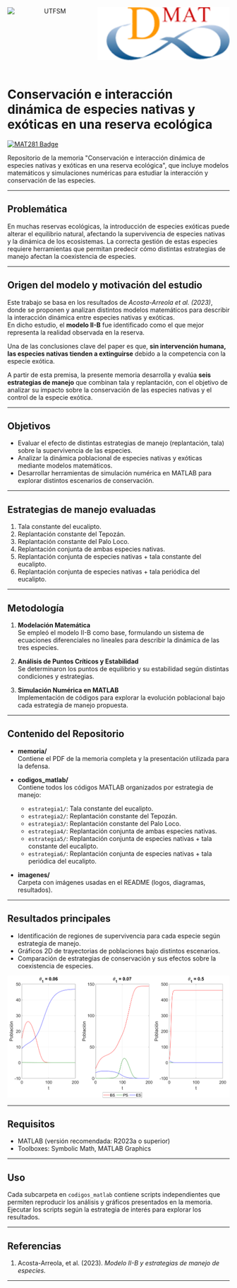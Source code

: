 <header>
<img src="https://upload.wikimedia.org/wikipedia/commons/4/47/Logo_UTFSM.png" width=200 alt="UTFSM" align="left"/>
<img src="./imagenes/dmat.png" width= 300 alt="DMAT" align="right"/>
</header>

</br></br></br></br></br>

# Conservación e interacción dinámica de especies nativas y exóticas en una reserva ecológica


[![MAT281 Badge](https://img.shields.io/badge/Proyecto-Memoria-green)](#)

Repositorio de la memoria "Conservación e interacción dinámica de especies nativas y exóticas en una reserva ecológica", que incluye modelos matemáticos y simulaciones numéricas para estudiar la interacción y conservación de las especies.

---

## Problemática

En muchas reservas ecológicas, la introducción de especies exóticas puede alterar el equilibrio natural, afectando la supervivencia de especies nativas y la dinámica de los ecosistemas. La correcta gestión de estas especies requiere herramientas que permitan predecir cómo distintas estrategias de manejo afectan la coexistencia de especies.

---

## Origen del modelo y motivación del estudio

Este trabajo se basa en los resultados de *Acosta-Arreola et al. (2023)*, donde se proponen y analizan distintos modelos matemáticos para describir la interacción dinámica entre especies nativas y exóticas.  
En dicho estudio, el **modelo II-B** fue identificado como el que mejor representa la realidad observada en la reserva.  

Una de las conclusiones clave del paper es que, **sin intervención humana, las especies nativas tienden a extinguirse** debido a la competencia con la especie exótica.  

A partir de esta premisa, la presente memoria desarrolla y evalúa **seis estrategias de manejo** que combinan tala y replantación, con el objetivo de analizar su impacto sobre la conservación de las especies nativas y el control de la especie exótica.

---


## Objetivos
  
- Evaluar el efecto de distintas estrategias de manejo (replantación, tala) sobre la supervivencia de las especies.
- Analizar la dinámica poblacional de especies nativas y exóticas mediante modelos matemáticos.
- Desarrollar herramientas de simulación numérica en MATLAB para explorar distintos escenarios de conservación.

---

## Estrategias de manejo evaluadas

1. Tala constante del eucalipto.
2. Replantación constante del Tepozán.
3. Replantación constante del Palo Loco.
4. Replantación conjunta de ambas especies nativas.
5. Replantación conjunta de especies nativas + tala constante del eucalipto.
6. Replantación conjunta de especies nativas + tala periódica del eucalipto.

---

## Metodología

1. **Modelación Matemática**  
   Se empleó el modelo II-B como base, formulando un sistema de ecuaciones diferenciales no lineales para describir la dinámica de las tres especies.

2. **Análisis de Puntos Críticos y Estabilidad**  
   Se determinaron los puntos de equilibrio y su estabilidad según distintas condiciones y estrategias.

3. **Simulación Numérica en MATLAB**  
  Implementación de códigos para explorar la evolución poblacional bajo cada estrategia de manejo propuesta.

---

## Contenido del Repositorio

- **memoria/**  
  Contiene el PDF de la memoria completa y la presentación utilizada para la defensa.  

- **codigos_matlab/**  
  Contiene todos los códigos MATLAB organizados por estrategia de manejo:
  - `estrategia1/`: Tala constante del eucalipto.
  - `estrategia2/`: Replantación constante del Tepozán.
  - `estrategia3/`: Replantación constante del Palo Loco.
  - `estrategia4/`: Replantación conjunta de ambas especies nativas.
  - `estrategia5/`: Replantación conjunta de especies nativas + tala constante del eucalipto.
  - `estrategia6/`: Replantación conjunta de especies nativas + tala periódica del eucalipto.

- **imagenes/**  
  Carpeta con imágenes usadas en el README (logos, diagramas, resultados).

---

## Resultados principales

- Identificación de regiones de supervivencia para cada especie según estrategia de manejo.  
- Gráficos 2D de trayectorias de poblaciones bajo distintos escenarios.  
- Comparación de estrategias de conservación y sus efectos sobre la coexistencia de especies.

![Resultados ejemplo](./imagenes/simulacion_ejemplo.png)  

---

## Requisitos

- MATLAB (versión recomendada: R2023a o superior)  
- Toolboxes: Symbolic Math, MATLAB Graphics  

---

## Uso

Cada subcarpeta en `codigos_matlab` contiene scripts independientes que permiten reproducir los análisis y gráficos presentados en la memoria. Ejecutar los scripts según la estrategia de interés para explorar los resultados.

---

## Referencias

1. Acosta-Arreola, et al. (2023). *Modelo II-B y estrategias de manejo de especies.*  

---

